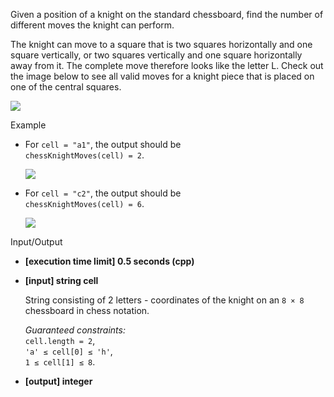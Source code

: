
Given a position of a knight on the standard chessboard, find the number of different moves the knight can perform.

The knight can move to a square that is two squares horizontally and one square vertically, or two squares vertically and one square horizontally away from it. The complete move therefore looks like the letter L. Check out the image below to see all valid moves for a knight piece that is placed on one of the central squares.

![](https://codesignal.s3.amazonaws.com/tasks/chessKnightMoves/img/knight.jpg?_tm=1551474252560)

Example

-   For  `cell = "a1"`, the output should be  
    `chessKnightMoves(cell) = 2`.
    
    ![](https://codesignal.s3.amazonaws.com/tasks/chessKnightMoves/img/ex_1.jpg?_tm=1551474253141)
    
-   For  `cell = "c2"`, the output should be  
    `chessKnightMoves(cell) = 6`.
    
    ![](https://codesignal.s3.amazonaws.com/tasks/chessKnightMoves/img/ex_2.jpg?_tm=1551474253397)
    

Input/Output

-   **[execution time limit] 0.5 seconds (cpp)**
    
-   **[input] string cell**
    
    String consisting of 2 letters - coordinates of the knight on an  `8 × 8`  chessboard in  chess notation.
    
    _Guaranteed constraints:_  
    `cell.length = 2`,  
    `'a' ≤ cell[0] ≤ 'h'`,  
    `1 ≤ cell[1] ≤ 8`.
    
-   **[output] integer**